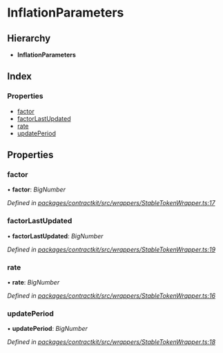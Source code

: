 # InflationParameters

## Hierarchy

* **InflationParameters**

## Index

### Properties

* [factor](../interfaces/_wrappers_stabletokenwrapper_.inflationparameters.md#factor)
* [factorLastUpdated](../interfaces/_wrappers_stabletokenwrapper_.inflationparameters.md#factorlastupdated)
* [rate](../interfaces/_wrappers_stabletokenwrapper_.inflationparameters.md#rate)
* [updatePeriod](../interfaces/_wrappers_stabletokenwrapper_.inflationparameters.md#updateperiod)

## Properties

### factor

• **factor**: _BigNumber_

_Defined in_ [_packages/contractkit/src/wrappers/StableTokenWrapper.ts:17_](https://github.com/celo-org/celo-monorepo/blob/master/packages/contractkit/src/wrappers/StableTokenWrapper.ts#L17)

### factorLastUpdated

• **factorLastUpdated**: _BigNumber_

_Defined in_ [_packages/contractkit/src/wrappers/StableTokenWrapper.ts:19_](https://github.com/celo-org/celo-monorepo/blob/master/packages/contractkit/src/wrappers/StableTokenWrapper.ts#L19)

### rate

• **rate**: _BigNumber_

_Defined in_ [_packages/contractkit/src/wrappers/StableTokenWrapper.ts:16_](https://github.com/celo-org/celo-monorepo/blob/master/packages/contractkit/src/wrappers/StableTokenWrapper.ts#L16)

### updatePeriod

• **updatePeriod**: _BigNumber_

_Defined in_ [_packages/contractkit/src/wrappers/StableTokenWrapper.ts:18_](https://github.com/celo-org/celo-monorepo/blob/master/packages/contractkit/src/wrappers/StableTokenWrapper.ts#L18)

